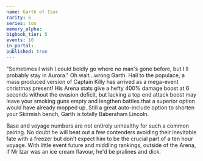 ```yaml
---
name: Garth of Izar
rarity: 5
series: tos
memory_alpha:
bigbook_tier: 5
events: 10
in_portal:
published: true
---
```


"Sometimes I wish I could boldly go where no man's gone before, but I'll probably stay in Aurora." Oh wait...wrong Garth. Hail to the populace, a mass produced version of Captain Killy has arrived as a mega-event christmas present! His Arena stats give a hefty 400% damage boost at 6 seconds without the evasion deficit, but lacking a top end attack boost may leave your smoking guns empty and lengthen battles that a superior option would have already mopped up. Still a great auto-include option to shorten your Skirmish bench, Garth is totally Baberaham Lincoln.

Base and voyage numbers are not entirely unhealthy for such a common pairing. No doubt he will beat out a few contenders avoiding their inevitable fate with a freezer but don't expect him to be the crucial part of a ten hour voyage. With little event future and middling rankings, outside of the Arena, if Mr Izar was an ice cream flavour, he'd be pralines and dick.
